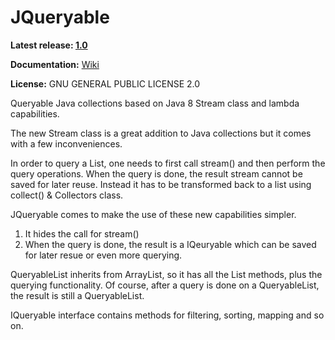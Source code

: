 JQueryable
====

**Latest release: [1.0](https://github.com/ohadlights/JQueryable/releases)**

**Documentation:** [Wiki](https://github.com/ohadlights/JQueryable/wiki)

**License:** GNU GENERAL PUBLIC LICENSE 2.0

Queryable Java collections based on Java 8 Stream class and lambda capabilities.


The new Stream class is a great addition to Java collections but it comes with a few inconveniences.

In order to query a List<T>, one needs to first call stream() and then perform the query operations.
When the query is done, the result stream cannot be saved for later reuse. Instead it has to be transformed back to a list using collect() & Collectors class.

JQueryable comes to make the use of these new capabilities simpler.

1.  It hides the call for stream()
2.  When the query is done, the result is a IQeuryable<T> which can be saved for later resue or even more querying.

QueryableList<T> inherits from ArrayList<T>, so it has all the List methods, plus the querying functionality.
Of course, after a query is done on a QueryableList, the result is still a QueryableList.


IQueryable<T> interface contains methods for filtering, sorting, mapping and so on.
	
